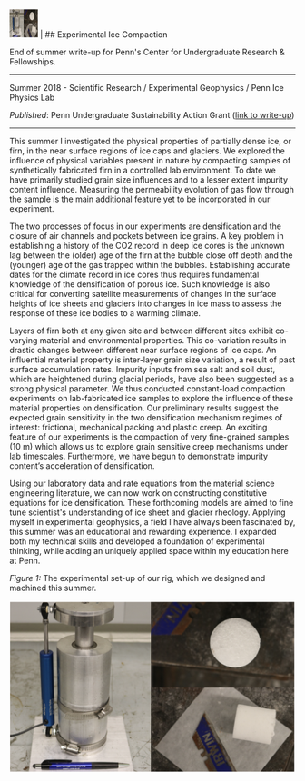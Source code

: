 <img src="images/rig.png?raw=true" width="50" height="50"> | ## Experimental Ice Compaction

End of summer write-up for Penn's Center for Undergraduate Research & Fellowships. 

---

Summer 2018 - Scientific Research / Experimental Geophysics / Penn Ice Physics Lab

*Published*: Penn Undergraduate Sustainability Action Grant ([link to write-up](https://www.curf.upenn.edu/project/furman-daniel-experimental-ice-compaction))

---

This summer I investigated the physical properties of partially dense ice, or firn, in the near surface regions of ice caps and glaciers. We explored the influence of physical variables present in nature by compacting samples of synthetically fabricated firn in a controlled lab environment. To date we have primarily studied grain size influences and to a lesser extent impurity content influence. Measuring the permeability evolution of gas flow through the sample is the main additional feature yet to be incorporated in our experiment.

The two processes of focus in our experiments are densification and the closure of air channels and pockets between ice grains. A key problem in establishing a history of the CO2 record in deep ice cores is the unknown lag between the (older) age of the firn at the bubble close off depth and the (younger) age of the gas trapped within the bubbles.  Establishing accurate dates for the climate record in ice cores thus requires fundamental knowledge of the densification of porous ice. Such knowledge is also critical for converting satellite measurements of changes in the surface heights of ice sheets and glaciers into changes in ice mass to assess the response of these ice bodies to a warming climate.

Layers of firn both at any given site and between different sites exhibit co-varying material and environmental properties. This co-variation results in drastic changes between different near surface regions of ice caps. An influential material property is inter-layer grain size variation, a result of past surface accumulation rates. Impurity inputs from sea salt and soil dust, which are heightened during glacial periods, have also been suggested as a strong physical parameter. We thus conducted constant-load compaction experiments on lab-fabricated ice samples to explore the influence of these material properties on densification. Our preliminary results suggest the expected grain sensitivity in the two densification mechanism regimes of interest: frictional, mechanical packing and plastic creep. An exciting feature of our experiments is the compaction of very fine-grained samples (10 m) which allows us to explore grain sensitive creep mechanisms under lab timescales. Furthermore, we have begun to demonstrate impurity content’s acceleration of densification.

Using our laboratory data and rate equations from the material science engineering literature, we can now work on constructing constitutive equations for ice densification. These forthcoming models are aimed to fine tune scientist's understanding of ice sheet and glacier rheology. Applying myself in experimental geophysics, a field I have always been fascinated by, this summer was an educational and rewarding experience. I expanded both my technical skills and developed a foundation of experimental thinking, while adding an uniquely applied space within my education here at Penn.

*Figure 1:* The experimental set-up of our rig, which we designed and machined this summer. 

<img src="images/rig.png?raw=true"/> 

